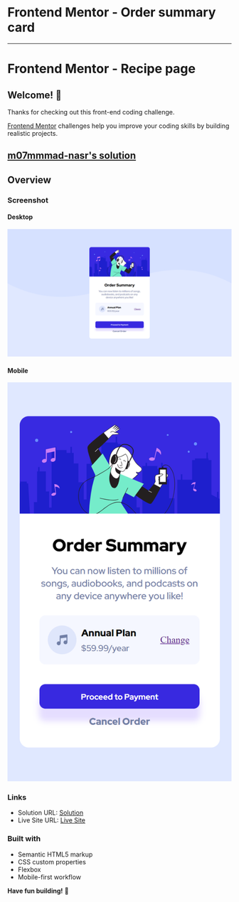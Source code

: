 # Frontend Mentor - Order summary card

---

# Frontend Mentor - Recipe page

## Welcome! 👋

Thanks for checking out this front-end coding challenge.

[Frontend Mentor](https://www.frontendmentor.io) challenges help you improve your coding skills by building realistic projects.

## [m07mmmad-nasr's solution](https://github.com/m07mmad-nasr/Order-Summary-Card-Challenge-07)

## Overview

### Screenshot

#### Desktop

![Desktop](<./127.0.0.1_5500_index.html (1).png>)

#### Mobile

![Mobile](<./127.0.0.1_5500_index.html(iPhone SE).png>)

### Links

- Solution URL: [Solution](https://github.com/m07mmad-nasr/Order-Summary-Card-Challenge-07)
- Live Site URL: [Live Site](https://Order-Summary-Card-Challenge-07.vercel.app/)

### Built with

- Semantic HTML5 markup
- CSS custom properties
- Flexbox
- Mobile-first workflow

**Have fun building!** 🚀
